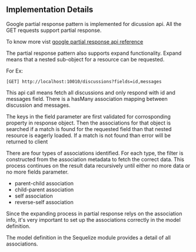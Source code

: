 ## Implementation Details

Google partial response pattern is implemented for dicussion api. All the GET requests support partial response.

To know more vist [google partial response api reference](https://developers.google.com/gdata/docs/2.0/reference#PartialResponse)


The partial response pattern also supports expand functionality. Expand means that a nested sub-object for a resource can be requested.

For Ex:

`
[GET] http://localhost:10010/discussions?fields=id,messages
`

This api call means fetch all discussions and only respond with id and messages field. There is a hasMany association mapping between discussion and messages.

The keys in the field parameter are first validated for corrosponding property in response object. Then the associations for that object is searched if a match is found for the requested field than that nested resource is eagerly loaded. If a match is not found than error will be returned to client

There are four types of associations identified. For each type, the filter is constructed from the association metadata to fetch the correct data. This process continues on the result data recursively until either no more data or no more fields parameter.

- parent-child association
- child-parent association
- self association
- reverse-self association

Since the expanding process in partial response relys on the association info, it's very important to set up the associations correctly in the model definition.

The model definition in the Sequelize module provides a detail of all associations.